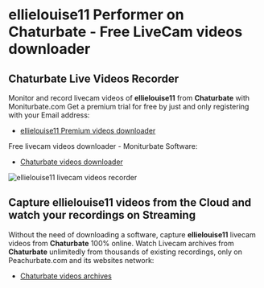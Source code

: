 # ellielouise11 Performer on Chaturbate - Free LiveCam videos downloader

## Chaturbate Live Videos Recorder

Monitor and record livecam videos of **ellielouise11** from **Chaturbate** with Moniturbate.com
Get a premium trial for free by just and only registering with your Email address:
* [ellielouise11 Premium videos downloader](https://moniturbate.com/request-demo-licence-key.html)

Free livecam videos downloader - Moniturbate Software:
* [Chaturbate videos downloader](https://moniturbate.com/moniturbate-download-software.html)

![ellielouise11 livecam videos recorder](https://peachurnet.com/templates/moniturbate-software.png)


## Capture ellielouise11 videos from the Cloud and watch your recordings on Streaming

Without the need of downloading a software, capture **ellielouise11** livecam videos from **Chaturbate** 100% online.
Watch Livecam archives from **Chaturbate** unlimitedly from thousands of existing recordings, only on Peachurbate.com and its websites network:
* [Chaturbate videos archives](https://peachurnet.com/)